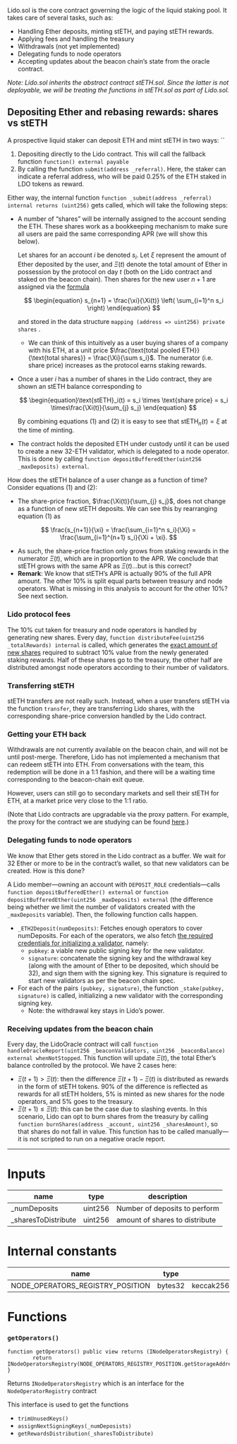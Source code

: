 Lido.sol is the core contract governing the logic of the liquid staking pool. It takes care of several tasks, such as:

- Handling Ether deposits, minting stETH, and paying stETH rewards.
- Applying fees and handling the treasury
- Withdrawals (not yet implemented)
- Delegating funds to node operators
- Accepting updates about the beacon chain’s state from the oracle contract.

*Note: Lido.sol inherits the abstract contract stETH.sol. Since the latter is not deployable, we will be treating the functions in stETH.sol as part of Lido.sol.*

## Depositing Ether and rebasing rewards: shares vs stETH

A prospective liquid staker can deposit ETH and mint stETH in two ways:
``
1. Depositing directly to the Lido contract. This will call the fallback function `function() external payable`
2. By calling the function `submit(address _referral)`. Here, the staker can indicate a referral address, who will be paid 0.25% of the ETH staked in LDO tokens as reward.

Either way, the internal function `function _submit(address _referral) internal returns (uint256)` gets called, which will take the following steps:

- A number of “shares” will be internally assigned to the account sending the ETH. These shares work as a bookkeeping mechanism to make sure all users are paid the same corresponding APR (we will show this below).
    
    Let shares for an account $i$ be denoted $s_i$. Let $\xi$ represent the amount of Ether deposited by the user, and $\Xi(t)$ denote the total amount of Ether in possession by the protocol on day $t$ (both on the Lido contract and staked on the beacon chain). Then shares for the new user $n+1$ are assigned via the [formula](https://github.com/lidofinance/lido-dao/blob/df95e563445821988baf9869fde64d86c36be55f/contracts/0.4.24/StETH.sol#L315)
    
    $$
    \begin{equation} s_{n+1} = \frac{\xi}{\Xi(t)} \left( \sum_{i=1}^n s_i \right) \end{equation}
    $$
    
    and stored in the data structure `mapping (address => uint256) private shares` . 
    
    - We can think of this intuitively as a user buying shares of a company with his ETH, at a unit price $\frac{\text{total pooled ETH}}{\text{total shares}} = \frac{\Xi}{\sum s_i}$. The numerator (i.e. share price) increases as the protocol earns staking rewards.
- Once a user $i$ has a number of shares in the Lido contract, they are shown an stETH balance corresponding to
    
    $$
    \begin{equation}\text{stETH}_i(t) = 
    s_i \times \text{share price} = s_i \times\frac{\Xi(t)}{\sum_{j} s_j} \end{equation}
    $$
    
    By combining equations (1) and (2) it is easy to see that $\text{stETH}_n(t) = \xi$ at the time of minting.
    
- The contract holds the deposited ETH under custody until it can be used to create a new 32-ETH validator, which is delegated to a node operator. This is done by calling `function depositBufferedEther(uint256 _maxDeposits) external`.

How does the stETH balance of a user change as a function of time? Consider equations (1) and (2):

- The share-price fraction, $\frac{\Xi(t)}{\sum_{j} s_j}$, does not change as a function of new stETH deposits. We can see this by rearranging equation (1) as

$$
\frac{s_{n+1}}{\xi}
 = \frac{\sum_{i=1}^n s_i}{\Xi} = \frac{\sum_{i=1}^{n+1} s_i}{\Xi + \xi}.
$$

- As such, the share-price fraction only grows from staking rewards in the numerator $\Xi(t)$, which are in proportion to the APR. We conclude that stETH grows with the same APR as $\Xi(t)$…but is this correct?
- **Remark**: We know that stETH’s APR is actually 90% of the full APR amount. The other 10% is split equal parts between treasury and node operators. What is missing in this analysis to account for the other 10%? See next section.

### Lido protocol fees

The 10% cut taken for treasury and node operators is handled by generating new shares. Every day, `function distributeFee(uint256 _totalRewards) internal` is called, which generates the [exact amount of new shares](https://github.com/lidofinance/lido-dao/blob/master/contracts/0.4.24/Lido.sol#L815) required to subtract 10% value from the newly generated staking rewards. Half of these shares go to the treasury, the other half are distributed amongst node operators according to their number of validators.

### Transferring stETH

stETH transfers are not really such. Instead, when a user transfers stETH via the function `transfer`, they are transferring Lido shares, with the corresponding share-price conversion handled by the Lido contract. 

### Getting your ETH back

Withdrawals are not currently available on the beacon chain, and will not be until post-merge. Therefore, Lido has not implemented a mechanism that can redeem stETH into ETH. From conversations with the team, this redemption will be done in a 1:1 fashion, and there will be a waiting time corresponding to the beacon-chain exit queue.

However, users can still go to secondary markets and sell their stETH for ETH, at a market price very close to the 1:1 ratio.

(Note that Lido contracts are upgradable via the proxy pattern. For example, the proxy for the contract we are studying can be found [here](https://etherscan.io/address/0xb8FFC3Cd6e7Cf5a098A1c92F48009765B24088Dc#code).)

### Delegating funds to node operators

We know that Ether gets stored in the Lido contract as a buffer. We wait for 32 Ether or more to be in the contract’s wallet, so that new validators can be created. How is this done?

A Lido member—owning an account with `DEPOSIT_ROLE` credentials—calls `function depositBufferedEther() external` or `function depositBufferedEther(uint256 _maxDeposits) external` (the difference being whether we limit the number of validators created with the `_maxDeposits` variable). Then, the following function calls happen.

- `_ETH2Deposit(numDeposits)`: Fetches enough operators to cover numDeposits. For each of the operators, we also fetch [the required credentials for initializing a validator](https://github.com/ethereum/annotated-spec/blob/master/phase0/beacon-chain.md#aside-note-on-the-deposit-process), namely:
    - `pubkey`: a viable new public signing key for the new validator.
    - `signature`: concatenate the signing key and the withdrawal key (along with the amount of Ether to be deposited, which should be 32), and sign them with the signing key. This signature is required to start new validators as per the beacon chain spec.
- For each of the pairs `(pubkey, signature)`, the function `_stake(pubkey, signature)` is called, initializing a new validator with the corresponding signing key.
    - Note: the withdrawal key stays in Lido’s power.

### Receiving updates from the beacon chain

Every day, the LidoOracle contract will call `function handleOracleReport(uint256 _beaconValidators, uint256 _beaconBalance) external whenNotStopped`. This function will update $\Xi(t)$, the total Ether’s balance controlled by the protocol. We have 2 cases here:

- $\Xi(t+1)>\Xi(t)$: then the difference $\Xi(t+1)-\Xi(t)$ is distributed as rewards in the form of stETH tokens. 90% of the difference is reflected as rewards for all stETH holders, 5% is minted as new shares for the node operators, and 5% goes to the treasury.
- $\Xi(t+1)\leq\Xi(t)$: this can be the case due to slashing events. In this scenario, Lido can opt to burn shares from the treasury by calling `function burnShares(address _account, uint256 _sharesAmount)`, so that shares do not fall in value. This function has to be called manually—it is not scripted to run on a negative oracle report.

---

# Inputs

| name | type | description |
| --- | --- | --- |
| _numDeposits | uint256 | Number of deposits to perform |
| _sharesToDistribute | uint256 | amount of shares to distribute |

# Internal constants

| name | type | Value |
| --- | --- | --- |
| NODE_OPERATORS_REGISTRY_POSITION | bytes32 | keccak256("lido.Lido.nodeOperatorsRegistry") |

# Functions

### `getOperators()`

```solidity
function getOperators() public view returns (INodeOperatorsRegistry) {
        return INodeOperatorsRegistry(NODE_OPERATORS_REGISTRY_POSITION.getStorageAddress());
}
```

Returns `INodeOperatorsRegistry` which is an interface for the `NodeOperatorRegistry` contract

This interface is used to get the functions

- `trimUnusedKeys()`
- `assignNextSigningKeys(_numDeposists)`
- `getRewardsDistribution(_sharesToDistribute)`
